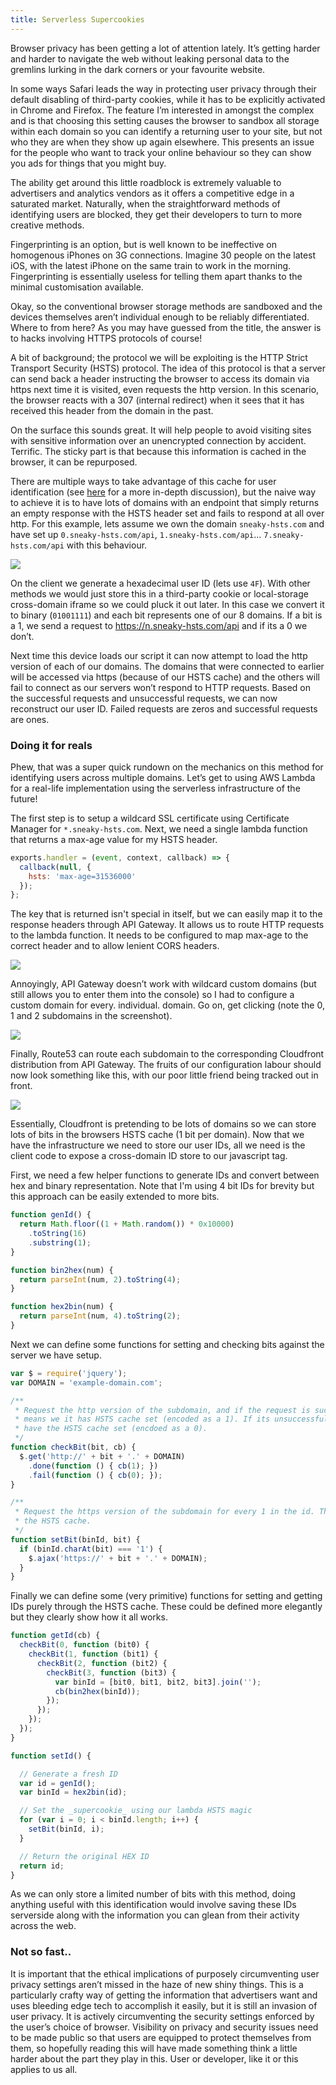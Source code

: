 ```yaml
---
title: Serverless Supercookies
---
```


Browser privacy has been getting a lot of attention lately. It’s getting
harder and harder to navigate the web without leaking personal data to
the gremlins lurking in the dark corners or your favourite website.

In some ways Safari leads the way in protecting user privacy through their
default disabling of third-party cookies, while it has to be explicitly
activated in Chrome and Firefox. The feature I’m interested in amongst
the complex and is that choosing this setting causes the browser to
sandbox all storage within each domain so you can identify a returning
user to your site, but not who they are when they show up again elsewhere.
This presents an issue for the people who want to track your online
behaviour so they can show you ads for things that you might buy.

The ability get around this little roadblock is extremely valuable to
advertisers and analytics vendors as it offers a competitive edge in
a saturated market. Naturally, when the straightforward methods of
identifying users are blocked, they get their developers to turn to more
creative methods.

Fingerprinting is an option, but is well known to be ineffective on
homogenous iPhones on 3G connections. Imagine 30 people on the latest iOS,
with the latest iPhone on the same train to work in the morning.
Fingerprinting is essentially useless for telling them apart thanks
to the minimal customisation available.

Okay, so the conventional browser storage methods are sandboxed and the
devices themselves aren’t individual enough to be reliably differentiated.
Where to from here? As you may have guessed from the title, the answer is
to hacks involving HTTPS protocols of course!

A bit of background; the protocol we will be exploiting is the HTTP Strict
Transport Security (HSTS) protocol. The idea of this protocol is that a server
can send back a header instructing the browser to access its domain via https
next time it is visited, even requests the http version. In this scenario, the
browser reacts with a 307 (internal redirect) when it sees that it has
received this header from the domain in the past.

On the surface this sounds great. It will help people to avoid visiting sites
with sensitive information over an unencrypted connection by accident. Terrific.
The sticky part is that because this information is cached in the browser, it
can be repurposed.

There are multiple ways to take advantage of this cache for user identification
(see [here](http://www.radicalresearch.co.uk/lab/hstssupercookies/) for a more
in-depth discussion), but the naive way to achieve it is to have lots of domains
with an endpoint that simply returns an empty response with the HSTS header
set and fails to respond at all over http. For this example, lets assume we own 
the domain `sneaky-hsts.com` and have set up `0.sneaky-hsts.com/api`,
`1.sneaky-hsts.com/api`... `7.sneaky-hsts.com/api` with this behaviour.

![](/images/architecture.png)

On the client we generate a hexadecimal user ID (lets use `4F`). With other methods
we would just store this in a third-party cookie or local-storage cross-domain
iframe so we could pluck it out later. In this case we convert it to binary
(`01001111`) and each bit represents one of our 8 domains. If a bit is a 1, we
send a request to https://n.sneaky-hsts.com/api and if its a 0 we don’t.

Next time this device loads our script it can now attempt to load the http version
of each of our domains. The domains that were connected to earlier will be
accessed via https (because of our HSTS cache) and the others will fail to connect
as our servers won’t respond to HTTP requests. Based on the successful requests
and unsuccessful requests, we can now reconstruct our user ID. Failed requests
are zeros and successful requests are ones.

### Doing it for reals

Phew, that was a super quick rundown on the mechanics on this method for
identifying users across multiple domains. Let’s get to using AWS Lambda
for a real-life implementation using the serverless infrastructure of
the future!

The first step is to setup a wildcard SSL certificate using Certificate
Manager for `*.sneaky-hsts.com`. Next, we need a single lambda function
that returns a max-age value for my HSTS header.

```js
exports.handler = (event, context, callback) => {
  callback(null, {
    hsts: 'max-age=31536000'
  });
};
```

The key that is returned isn't special in itself, but we can easily map it
to the response headers through API Gateway. It allows us to route HTTP
requests to the lambda function. It needs to be configured to map max-age
to the correct header and to allow lenient CORS headers.

![](/images/headers.png)

Annoyingly, API Gateway doesn’t work with wildcard custom domains (but still
allows you to enter them into the console) so I had to configure a custom
domain for every. individual. domain. Go on, get clicking (note the 0, 1
and 2 subdomains in the screenshot).

![](/images/routes.png)

Finally, Route53 can route each subdomain to the corresponding Cloudfront
distribution from API Gateway. The fruits of our configuration labour
should now look something like this, with our poor little friend being tracked
out in front.

![](/images/architecture.png)

Essentially, Cloudfront is pretending to be lots of domains so we can store
lots of bits in the browsers HSTS cache (1 bit per domain). Now that we have
the infrastructure we need to store our user IDs, all we need is the client
code to expose a cross-domain ID store to our javascript tag.

First, we need a few helper functions to generate IDs and convert between hex and
binary representation. Note that I'm using 4 bit IDs for brevity but this approach
can be easily extended to more bits.

```js
function genId() {
  return Math.floor((1 + Math.random()) * 0x10000)
    .toString(16)
    .substring(1);
}

function bin2hex(num) {
  return parseInt(num, 2).toString(4);
}

function hex2bin(num) {
  return parseInt(num, 4).toString(2);
}
```

Next we can define some functions for setting and checking bits against the server
we have setup.

```js
var $ = require('jquery');
var DOMAIN = 'example-domain.com';

/**
 * Request the http version of the subdomain, and if the request is successful it
 * means we it has HSTS cache set (encoded as a 1). If its unsuccessful, it doesn't
 * have the HSTS cache set (encdoed as a 0).
 */
function checkBit(bit, cb) {
  $.get('http://' + bit + '.' + DOMAIN)
    .done(function () { cb(1); })
    .fail(function () { cb(0); });
}

/**
 * Request the https version of the subdomain for every 1 in the id. This will set
 * the HSTS cache.
 */
function setBit(binId, bit) {
  if (binId.charAt(bit) === '1') {
    $.ajax('https://' + bit + '.' + DOMAIN);
  }
}
```

Finally we can define some (very primitive) functions for setting and getting IDs
purely through the HSTS cache. These could be defined more elegantly but they clearly
show how it all works.

```js
function getId(cb) {
  checkBit(0, function (bit0) {
    checkBit(1, function (bit1) {
      checkBit(2, function (bit2) {
        checkBit(3, function (bit3) {
          var binId = [bit0, bit1, bit2, bit3].join('');
          cb(bin2hex(binId));
        });
      });
    });
  });
}

function setId() {

  // Generate a fresh ID
  var id = genId();
  var binId = hex2bin(id);

  // Set the _supercookie_ using our lambda HSTS magic
  for (var i = 0; i < binId.length; i++) {
    setBit(binId, i);
  }

  // Return the original HEX ID
  return id;
}
```

As we can only store a limited number of bits with this method, doing anything
useful with this identification would involve saving these IDs serverside
along with the information you can glean from their activity across the web.

### Not so fast..

It is important that the ethical implications of purposely circumventing user
privacy settings aren’t missed in the haze of new shiny things. This is a
particularly crafty way of getting the information that advertisers want
and uses bleeding edge tech to accomplish it easily, but it is still an
invasion of user privacy. It is actively circumventing the security settings
enforced by the user’s choice of browser. Visibility on privacy and security
issues need to be made public so that users are equipped to protect themselves
from them, so hopefully reading this will have made something think a little
harder about the part they play in this. User or developer, like it or this
applies to us all.

